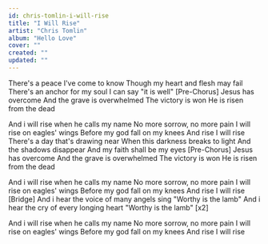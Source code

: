 ```yaml
---
id: chris-tomlin-i-will-rise
title: "I Will Rise"
artist: "Chris Tomlin"
album: "Hello Love"
cover: ""
created: ""
updated: ""
---
```


There's a peace I've come to know
Though my heart and flesh may fail
There's an anchor for my soul
I can say "it is well"
[Pre-Chorus]
Jesus has overcome
And the grave is overwhelmed
The victory is won
He is risen from the dead

And i will rise when he calls my name
No more sorrow, no more pain
I will rise on eagles' wings
Before my god fall on my knees
And rise
I will rise
There's a day that's drawing near
When this darkness breaks to light
And the shadows disappear
And my faith shall be my eyes
[Pre-Chorus]
Jesus has overcome
And the grave is overwhelmed
The victory is won
He is risen from the dead

And i will rise when he calls my name
No more sorrow, no more pain
I will rise on eagles' wings
Before my god fall on my knees
And rise
I will rise
[Bridge]
And i hear the voice of many angels sing
"Worthy is the lamb"
And i hear the cry of every longing heart
"Worthy is the lamb" [x2]

And i will rise when he calls my name
No more sorrow, no more pain
I will rise on eagles' wings
Before my god fall on my knees
And rise
I will rise